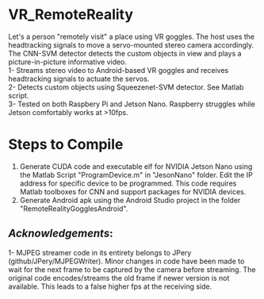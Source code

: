 # VR_RemoteReality
Let's a person "remotely visit" a place using VR goggles. The host uses the headtracking signals to move a servo-mounted stereo camera accordingly. The CNN-SVM detector detects the custom objects in view and plays a picture-in-picture informative video.  
1- Streams stereo video to Android-based VR goggles and receives headtracking signals to actuate the servos.  
2- Detects custom objects using Squeezenet-SVM detector. See Matlab script.  
3- Tested on both Raspbery Pi and Jetson Nano. Raspberry struggles while Jetson comfortably works at >10fps.

# Steps to Compile  
1. Generate CUDA code and executable elf for NVIDIA Jetson Nano using the Matlab Script "ProgramDevice.m" in "JesonNano" folder. Edit the IP address for specific device to be programmed. This code requires Matlab toolboxes for CNN and support packages for NVIDIA devices.  
2. Generate Android apk using the Android Studio project in the folder "RemoteRealityGogglesAndroid".  

## *Acknowledgements*:  

1- MJPEG streamer code in its entirety belongs to JPery (github/JPery/MJPEGWriter). Minor changes in code have been made to wait for the next frame to be captured by the camera before streaming. The original code encodes/streams the old frame if newer version is not available. This leads to a false higher fps at the receiving side.    

